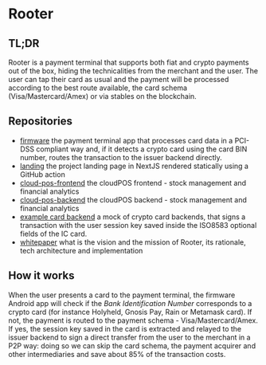 # Rooter
## TL;DR
Rooter is a payment terminal that supports both fiat and crypto payments out of the box, hiding the technicalities from the merchant and the user. The user can tap their card as usual and the payment will be processed according to the best route available, the card schema (Visa/Mastercard/Amex) or via stables on the blockchain.

## Repositories
* [firmware](https://github.com/RooterPay/firmware) the payment terminal app that processes card data in a PCI-DSS compliant way and, if it detects a crypto card using the card BIN number, routes the transaction to the issuer backend directly.
* [landing](https://github.com/RooterPay/landing) the project landing page in NextJS rendered statically using a GitHub action
* [cloud-pos-frontend](https://github.com/RooterPay/cloud-pos-frontend) the cloudPOS frontend - stock management and financial analytics
* [cloud-pos-backend](https://github.com/RooterPay/cloud-pos-backend) the cloudPOS backend - stock management and financial analytics
* [example card backend](https://github.com/RooterPay/example-card-server) a mock of crypto card backends, that signs a transaction with the user session key saved inside the ISO8583 optional fields of the IC card.
* [whitepaper](https://github.com/RooterPay/whitepaper) what is the vision and the mission of Rooter, its rationale, tech architecture and implementation

## How it works
When the user presents a card to the payment terminal, the firmware Android app will check if the *Bank Identification Number* corresponds to a crypto card (for instance Holyheld, Gnosis Pay, Rain or Metamask card).
If not, the payment is routed to the payment schema - Visa/Mastercard/Amex.
If yes, the session key saved in the card is extracted and relayed to the issuer backend to sign a direct transfer from the user to the merchant in a P2P way: doing so we can skip the card schema, the payment acquirer and other intermediaries and save about 85% of the transaction costs.
